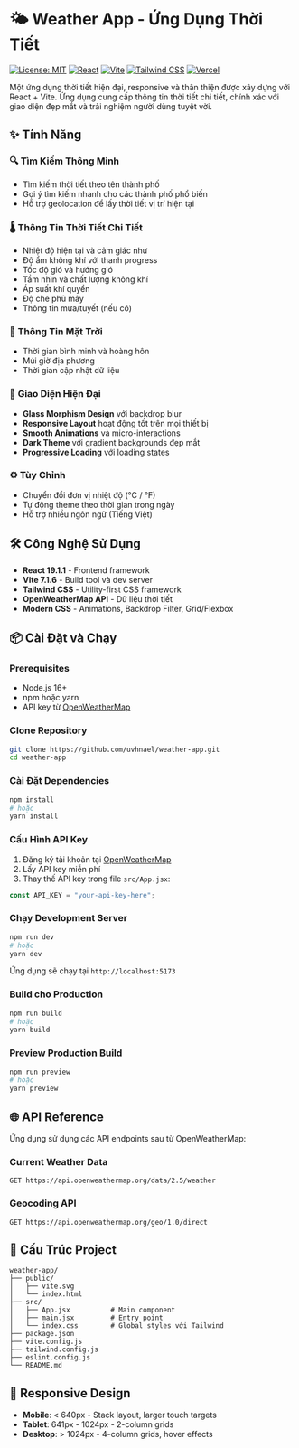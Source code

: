 # 🌤️ Weather App - Ứng Dụng Thời Tiết

[![License: MIT](https://img.shields.io/badge/License-MIT-yellow.svg)](https://opensource.org/licenses/MIT)
[![React](https://img.shields.io/badge/React-19.1.1-blue.svg)](https://reactjs.org/)
[![Vite](https://img.shields.io/badge/Vite-7.1.6-646CFF.svg)](https://vitejs.dev/)
[![Tailwind CSS](https://img.shields.io/badge/Tailwind_CSS-38B2AC?style=flat&logo=tailwind-css&logoColor=white)](https://tailwindcss.com/)
[![Vercel](https://img.shields.io/badge/Deployed%20on-Vercel-000000?style=flat&logo=vercel&logoColor=white)](https://weather-app-uvhnael.vercel.app)

Một ứng dụng thời tiết hiện đại, responsive và thân thiện được xây dựng với React + Vite. Ứng dụng cung cấp thông tin thời tiết chi tiết, chính xác với giao diện đẹp mắt và trải nghiệm người dùng tuyệt vời.

## ✨ Tính Năng

### 🔍 **Tìm Kiếm Thông Minh**

- Tìm kiếm thời tiết theo tên thành phố
- Gợi ý tìm kiếm nhanh cho các thành phố phổ biến
- Hỗ trợ geolocation để lấy thời tiết vị trí hiện tại

### 🌡️ **Thông Tin Thời Tiết Chi Tiết**

- Nhiệt độ hiện tại và cảm giác như
- Độ ẩm không khí với thanh progress
- Tốc độ gió và hướng gió
- Tầm nhìn và chất lượng không khí
- Áp suất khí quyển
- Độ che phủ mây
- Thông tin mưa/tuyết (nếu có)

### 🌅 **Thông Tin Mặt Trời**

- Thời gian bình minh và hoàng hôn
- Múi giờ địa phương
- Thời gian cập nhật dữ liệu

### 🎨 **Giao Diện Hiện Đại**

- **Glass Morphism Design** với backdrop blur
- **Responsive Layout** hoạt động tốt trên mọi thiết bị
- **Smooth Animations** và micro-interactions
- **Dark Theme** với gradient backgrounds đẹp mắt
- **Progressive Loading** với loading states

### ⚙️ **Tùy Chỉnh**

- Chuyển đổi đơn vị nhiệt độ (°C / °F)
- Tự động theme theo thời gian trong ngày
- Hỗ trợ nhiều ngôn ngữ (Tiếng Việt)

## 🛠️ Công Nghệ Sử Dụng

- **React 19.1.1** - Frontend framework
- **Vite 7.1.6** - Build tool và dev server
- **Tailwind CSS** - Utility-first CSS framework
- **OpenWeatherMap API** - Dữ liệu thời tiết
- **Modern CSS** - Animations, Backdrop Filter, Grid/Flexbox

## 📦 Cài Đặt và Chạy

### Prerequisites

- Node.js 16+
- npm hoặc yarn
- API key từ [OpenWeatherMap](https://openweathermap.org/api)

### Clone Repository

```bash
git clone https://github.com/uvhnael/weather-app.git
cd weather-app
```

### Cài Đặt Dependencies

```bash
npm install
# hoặc
yarn install
```

### Cấu Hình API Key

1. Đăng ký tài khoản tại [OpenWeatherMap](https://openweathermap.org/api)
2. Lấy API key miễn phí
3. Thay thế API key trong file `src/App.jsx`:

```javascript
const API_KEY = "your-api-key-here";
```

### Chạy Development Server

```bash
npm run dev
# hoặc
yarn dev
```

Ứng dụng sẽ chạy tại `http://localhost:5173`

### Build cho Production

```bash
npm run build
# hoặc
yarn build
```

### Preview Production Build

```bash
npm run preview
# hoặc
yarn preview
```

## 🌐 API Reference

Ứng dụng sử dụng các API endpoints sau từ OpenWeatherMap:

### Current Weather Data

```
GET https://api.openweathermap.org/data/2.5/weather
```

### Geocoding API

```
GET https://api.openweathermap.org/geo/1.0/direct
```

## 📂 Cấu Trúc Project

```
weather-app/
├── public/
│   ├── vite.svg
│   └── index.html
├── src/
│   ├── App.jsx          # Main component
│   ├── main.jsx         # Entry point
│   └── index.css        # Global styles với Tailwind
├── package.json
├── vite.config.js
├── tailwind.config.js
├── eslint.config.js
└── README.md
```

## 🎯 Responsive Design

- **Mobile**: < 640px - Stack layout, larger touch targets
- **Tablet**: 641px - 1024px - 2-column grids
- **Desktop**: > 1024px - 4-column grids, hover effects

